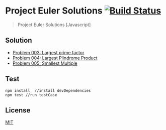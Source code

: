 # Project Euler Solutions [![Build Status][build]][build-url]
> Project Euler Solutions [Javascript]

## Solution
- [Problem 003: Largest prime factor](./solution/3.largestPrimeFactor.js)
- [Problem 004: Largest Plindrome Product](./solution/4.largestPalindromeProduct.js)
- [Problem 005: Smallest Multiple](./solution/5.smallestMultiple.js)

## Test
```shell
npm install  //install devDependencies
npm test //run testCase
```

## License
[MIT](./LICENSE)

[build]: https://travis-ci.org/AungMyoKyaw/projectEulerSolutions.svg?branch=master
[build-url]: https://travis-ci.org/AungMyoKyaw/projectEulerSolutions
